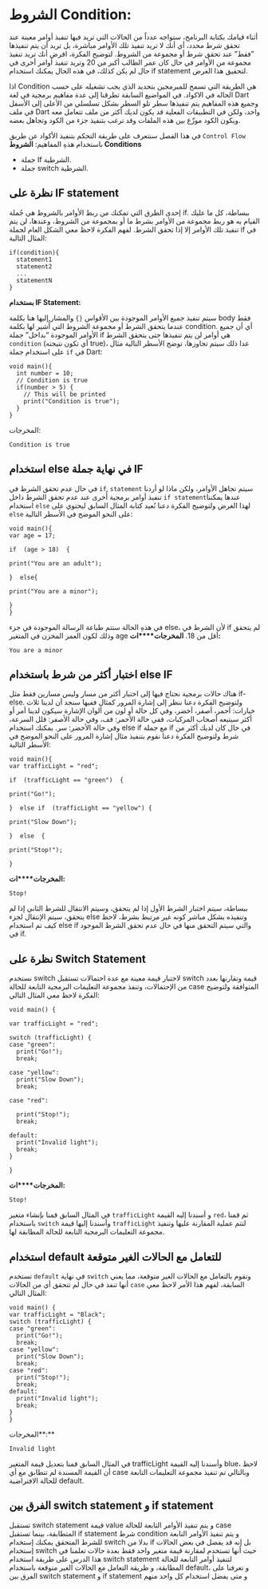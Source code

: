 # الشروط  Condition:
أثناء قيامك بكتابة البرنامج، ستواجه عدداً من الحالات التي تريد فيها تنفيذ أوامر معينة عند تحقق شرط محدد، أي أنك لا تريد تنفيذ تلك الأوامر مباشرة، بل تريد أن يتم تنفيذها ”فقط” عند تحقق شرط أو مجموعة من الشروط. لتوضيح الفكرة، افرض أنك تريد تنفيذ مجموعة من الأوامر في حال كان عمر الطالب أكبر من 20 وتريد تنفيذ أوامر أخرى في حال لم يكن كذلك، في هذه الحال يمكنك استخدام if statement لتحقيق هذا الغرض.


اذا Condition هي  الطريقة التي تسمح للمبرمجين بتحديد الذي يجب تشغيله على حسب الحاله في الاكواد. 
في المواضيع السابقة تطرقنا إلى عدة مفاهيم برمجية في لغة Dart وجميع هذه المفاهيم يتم تنفيذها سطر تلو السطر بشكل تسلسلي من الأعلى إلى الأسفل في ملف Dart واحد، ولكن في التطبيقات الفعلية قد يكون لديك أكثر من ملف تتعامل معه ويكون الكود موزّع بين هذه الملفات وقد ترغب بتنفيذ جزء من الكود وتجاهل بعضه.


في هذا الفصل سنتعرف على طريقة التحكم بتنفيذ الأكواد عن طريق `Control Flow` باستخدام هذهِ المفاهيم:
**الشروط Conditions**

- جملة If الشرطية.
- جملة switch الشرطية.


## **نظرة على IF statement**

إحدى الطرق التي تمكنك من ربط الأوامر بالشروط هي جُملة if. ببساطة، كل ما عليك القيام به هو ربط مجموعة من الأوامر بشرط ما أو بمجموعة من الشروط، وعندها، لن يتم تنفيذ تلك الأوامر إلا إذا تحقق الشرط. لفهم الفكرة لاحظ معي الشكل العام لجملة if في المثال التالية:

    if(condition){
      statement1
      statement2
      ...
      statementN
    }

**بستخدام IF Statement:**

سيتم تنفيذ جميع الأوامر الموجودة بين الأقواس `{}` والمشار إليها هنا بكلمة body فقط عندما يتحقق الشرط أو مجموعة الشروط التي أُشير لها بكلمة condition. أي أن جميع الأوامر الموجودة “بداخل” جملة if هي أوامر لن يتم تنفيذها حتى يتحقق الشرط `condition` (أي تكون نتيجته true)، عدا ذلك سيتم تجاوزها، توضح الأسطر التالية مثال على استخدام جملة `if` في Dart:


    void main(){
      int number = 10;
      // Condition is true
      if(number > 5) {
        // This will be printed
        print("Condition is true"); 
      }
    }

المخرجات:

    Condition is true


## **استخدام else في نهاية جملة** **IF**

في حال عدم تحقق الشرط في `if statement` سيتم تجاهل الأوامر، ولكن ماذا لو أردنا تنفيذ أوامر برمجية أُخرى عند عدم تحقق الشرط داخل `if statement`عندها يمكننا استخدام `else` لهذا الغرض ولتوضيح الفكرة دعنا نُعيد كتابة المثال السابق ليحتوي على `else` على النحو الموضح في الأسطر التالية:

    void main(){
    var age = 17;
    
    if  (age > 18)  {
    
    print("You are an adult");
    
    }  else{
    
    print("You are a minor");
    
    }
    }

في هذهِ الحالة ستتم طباعة الرسالة الموجودة في جزء else، لأن الشرط في if لم يتحقق وذلك لكون العمر المخزن في المتغير age أقل من 18.
**المخرجات****ات:**

    You are a minor
## **اختبار أكثر من شرط باستخدام else** **IF**

هناك حالات برمجية نحتاج فيها إلى اختبار أكثر من مسار وليس مسارين فقط مثل if-else. ولتوضيح الفكرة دعنا ننظر إلى إشارة المرور كمثال ففيها سنجد أن لدينا ثلاث خيارات: أحمر، أصفر، أخضر، وفي كل حالة أو لون من ألوان الإشارة سيكون لدينا أمر أو أكثر سيتبعه أصحاب المركبات، ففي حالة الأحمر: قف، وفي حالة الأصفر: قلل السرعة، وفي حالة الأخضر: سر.
يمكنك استخدام else if مع جملة if في حال كان لديك أكثر من شرط ولتوضيح الفكرة دعنا نقوم بتنفيذ مثال إشارة المرور على النحو الموضح في الأسطر التالية:

    
    void main(){
    var trafficLight = "red";
    
    if  (trafficLight == "green")  {
    
    print("Go!");
    
    }  else if  (trafficLight == "yellow") {
    
    print("Slow Down");
    
    }  else  {
    
    print("Stop!");
    
    }
    

**المخرجات****ات:**

    Stop!

ببساطة، سيتم اختبار الشرط الأول إذا لم يتحقق، وسيتم الانتقال للشرط الثاني إذا لم يتحقق، سيتم الإنتقال لجزء else وتنفيذه بشكل مباشر كونه غير مرتبط بشرط، لاحظ كيف تم استخدام else if والتي سيتم التحقق منها في حال عدم تحقق الشرط الموجود في if.



## **نظرة على Switch Statement**

نستخدم switch لاختبار قيمة معينة مع عدة احتمالات تستقبل switch قيمة وتقارنها بعدد من الإحتمالات، وتنفذ مجموعة التعليمات البرمجية التابعة للحالة case المتوافقة ولتوضيح الفكرة لاحظ معي المثال التالي:


    void main() {
    
    var trafficLight = "red";
      
    switch (trafficLight) {
    case "green":
      print("Go!");
      break;
    
    case "yellow":
      print("Slow Down");
      break;
        
    case "red":
    
      print("Stop!");
      break;
    
    default:
      print("Invalid light");
      break;
    }
    
    }

**المخرجات****ات:**

    Stop!

في المثال السابق قمنا بإنشاء متغير `trafficLight` و أسندنا إليه القيمة `red`، ثم قمنا باستخدام `switch` وأسندنا إليها قيمة `trafficLight` لتتم عملية المقارنة عليها وتنفيذ مجموعة التعليمات البرمجية التابعة للحالة المطابقة لها.

## **استخدام default للتعامل مع الحالات الغير متوقعة**

تستخدم `default` في نهاية `switch` وتقوم بالتعامل مع الحالات الغير متوقعة، مما يعني أنها تنفذ في حال لم تتحقق أي من الحالات `case` السابقة، لفهم هذا الأمر لاحظ معي المثال التالي:

    void main() {
    var trafficLight = "Black";
    switch (trafficLight) {
    case "green":
      print("Go!");
      break;
    case "yellow":
      print("Slow Down");
      break; 
    case "red":
      print("Stop!");
      break;
    default:
      print("Invalid light");
      break;
    }
    }
    

المخرجات**:**

    Invalid light

في المثال السابق قمنا بتعديل قيمة المتغير trafficLight وأسندنا إليه القيمة blue، لاحظ أن القيمة المسندة لم تتطابق مع أي case وبالتالي تم تنفيذ مجموعة التعليمات التابعة للحالة الافتراضية default.





## **الفرق بين switch statement و if statement**

تستقبل switch statement قيمة value و يتم تنفيذ الأوامر التابعة للحالة case المتطابقة، بينما تستقبل if statement شرط condition و يتم تنفيذ الأوامر التابعة للشرط المتحقق
يمكنك إستخدام switch بدلا من if بل إنه قد يفضل في بعض الحالات إستخدام switch حيث أنها تستخدم لمقارنة قيمة متغير واحد فقط بعدة حالات
تعلمنا في هذا الدرس على طريقة استخدام switch statement لتنفيذ أوامر التابعة للحالة المطابقة، و طريقة التعامل مع الحالات الغير متوقعة باستخدام default، و تعرفنا على الفرق بين switch statement و if statement و متى يفضل استخدام كل واحد منهم

